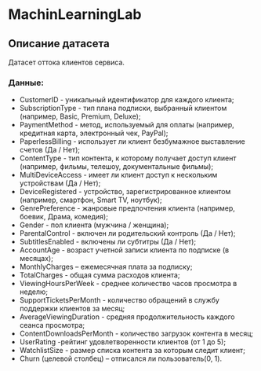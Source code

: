# MachinLearningLab

## Описание датасета
Датасет оттока клиентов сервиса.
### Данные:
*	CustomerID - уникальный идентификатор для каждого клиента;
*	SubscriptionType - тип плана подписки, выбранный клиентом (например, Basic, Premium, Deluxe);
*	PaymentMethod - метод, используемый для оплаты (например, кредитная карта, электронный чек, PayPal);
*	PaperlessBilling - использует ли клиент безбумажное выставление счетов (Да / Нет);
*	ContentType - тип контента, к которому получает доступ клиент (например, фильмы, телешоу, документальные фильмы);
*	MultiDeviceAccess - имеет ли клиент доступ к нескольким устройствам (Да / Нет);
*	DeviceRegistered - устройство, зарегистрированное клиентом (например, смартфон, Smart TV, ноутбук);
*	GenrePreference - жанровые предпочтения клиента (например, боевик, Драма, комедия);
*	Gender - пол клиента (мужчина / женщина);
*	ParentalControl - включен ли родительский контроль (Да / Нет);
*	SubtitlesEnabled - включены ли субтитры (Да / Нет);
*	AccountAge - возраст учетной записи клиента по подписке (в месяцах);
*	MonthlyCharges – ежемесячная плата за подписку;
*	TotalCharges - общая сумма расходов клиента;
*	ViewingHoursPerWeek - среднее количество часов просмотра в неделю;
*	SupportTicketsPerMonth - количество обращений в службу поддержки клиентов за месяц;
*	AverageViewingDuration - средняя продолжительность каждого сеанса просмотра;
*	ContentDownloadsPerMonth - количество загрузок контента в месяц;
*	UserRating -рейтинг удовлетворенности клиентов (от 1 до 5);
*	WatchlistSize - размер списка контента за которым следит клиент;
*	Churn (целевой столбец) – отписался ли пользователь(0, 1).
